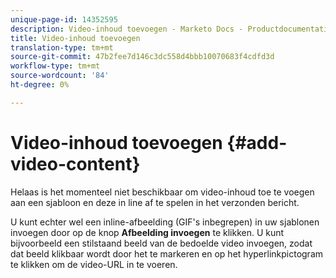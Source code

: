 ```yaml
---
unique-page-id: 14352595
description: Video-inhoud toevoegen - Marketo Docs - Productdocumentatie
title: Video-inhoud toevoegen
translation-type: tm+mt
source-git-commit: 47b2fee7d146c3dc558d4bbb10070683f4cdfd3d
workflow-type: tm+mt
source-wordcount: '84'
ht-degree: 0%

---
```



# Video-inhoud toevoegen {#add-video-content}

Helaas is het momenteel niet beschikbaar om video-inhoud toe te voegen aan een sjabloon en deze in line af te spelen in het verzonden bericht.

U kunt echter wel een inline-afbeelding (GIF&#39;s inbegrepen) in uw sjablonen invoegen door op de knop **Afbeelding invoegen** te klikken. U kunt bijvoorbeeld een stilstaand beeld van de bedoelde video invoegen, zodat dat beeld klikbaar wordt door het te markeren en op het hyperlinkpictogram te klikken om de video-URL in te voeren.
